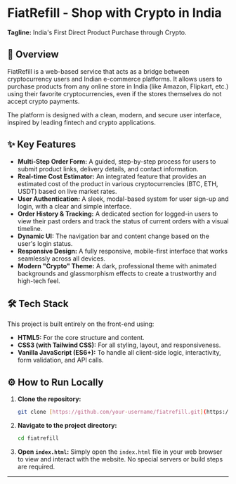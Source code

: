 # FiatRefill - Shop with Crypto in India

**Tagline:** India's First Direct Product Purchase through Crypto.

## 🚀 Overview

FiatRefill is a web-based service that acts as a bridge between cryptocurrency users and Indian e-commerce platforms. It allows users to purchase products from any online store in India (like Amazon, Flipkart, etc.) using their favorite cryptocurrencies, even if the stores themselves do not accept crypto payments.

The platform is designed with a clean, modern, and secure user interface, inspired by leading fintech and crypto applications.

## ✨ Key Features

- **Multi-Step Order Form:** A guided, step-by-step process for users to submit product links, delivery details, and contact information.
- **Real-time Cost Estimator:** An integrated feature that provides an estimated cost of the product in various cryptocurrencies (BTC, ETH, USDT) based on live market rates.
- **User Authentication:** A sleek, modal-based system for user sign-up and login, with a clear and simple interface.
- **Order History & Tracking:** A dedicated section for logged-in users to view their past orders and track the status of current orders with a visual timeline.
- **Dynamic UI:** The navigation bar and content change based on the user's login status.
- **Responsive Design:** A fully responsive, mobile-first interface that works seamlessly across all devices.
- **Modern "Crypto" Theme:** A dark, professional theme with animated backgrounds and glassmorphism effects to create a trustworthy and high-tech feel.

## 🛠️ Tech Stack

This project is built entirely on the front-end using:

- **HTML5:** For the core structure and content.
- **CSS3 (with Tailwind CSS):** For all styling, layout, and responsiveness.
- **Vanilla JavaScript (ES6+):** To handle all client-side logic, interactivity, form validation, and API calls.

## ⚙️ How to Run Locally

1.  **Clone the repository:**
    ```bash
    git clone [https://github.com/your-username/fiatrefill.git](https://github.com/your-username/fiatrefill.git)
    ```
2.  **Navigate to the project directory:**
    ```bash
    cd fiatrefill
    ```
3.  **Open `index.html`:**
    Simply open the `index.html` file in your web browser to view and interact with the website. No special servers or build steps are required.

---


